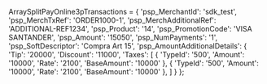 ArraySplitPayOnline3pTransactions = {
    'psp_MerchantId': 'sdk_test',
    'psp_MerchTxRef': 'ORDER1000-1',
    'psp_MerchAdditionalRef': 'ADDITIONAL-REF1234',
    'psp_Product': '14',
    'psp_PromotionCode': 'VISA SANTANDER',
    'psp_Amount': '15050',
    'psp_NumPayments': '1',
    'psp_SoftDescriptor': 'Compra Art 15',
    'psp_AmountAdditionalDetails': {
        'Tip': '20000',
        'Discount': '11000',
        'Taxes': [
            {
                'TypeId': '500',
                'Amount': '10000',
                'Rate': '2100',
                'BaseAmount': '10000'
            },
            {
                'TypeId': '500',
                'Amount': '10000',
                'Rate': '2100',
                'BaseAmount': '10000'
            },
        ]
    }
};